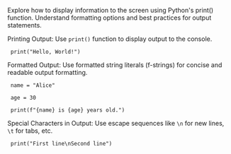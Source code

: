 Explore how to display information to the screen using Python's print() function. Understand formatting options and best practices for output statements.

Printing Output:
Use `print()` function to display output to the console.

     print("Hello, World!")
Formatted Output:
Use formatted string literals (f-strings) for concise and readable output formatting.

     name = "Alice"

     age = 30

     print(f"{name} is {age} years old.")
Special Characters in Output:
Use escape sequences like `\n` for new lines, `\t` for tabs, etc.

     print("First line\nSecond line")